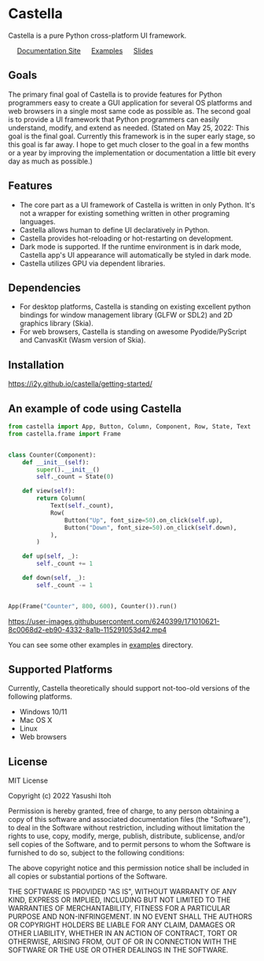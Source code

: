 # Castella
Castella is a pure Python cross-platform UI framework.

<img src="https://user-images.githubusercontent.com/6240399/174487936-8484be0e-b2b5-433c-9416-594c0fd57f3a.png" style="height: 1em;"></img> [Documentation Site](https://i2y.github.io/castella) <img src="https://user-images.githubusercontent.com/6240399/174487787-7099167f-a8ad-42e8-9362-c19c84dc81be.png" style="height: 1em;"></img> [Examples](examples) <img src="https://user-images.githubusercontent.com/6240399/174487787-7099167f-a8ad-42e8-9362-c19c84dc81be.png" style="height: 1em;"></img> [Slides](https://speakerdeck.com/i2y/a-cross-platform-pure-python-declarative-ui-framework)

## Goals

The primary final goal of Castella is to provide features for Python programmers easy to create a GUI application for several OS platforms and web browsers in a single most same code as possible as. The second goal is to provide a UI framework that Python programmers can easily understand, modify, and extend as needed.
(Stated on May 25, 2022: This goal is the final goal. Currently this framework is in the super early stage, so this goal is far away. I hope to get much closer to the goal in a few months or a year by improving the implementation or documentation a little bit every day as much as possible.)

## Features
- The core part as a UI framework of Castella is written in only Python. It's not a wrapper for existing something written in other programing languages.
- Castella allows human to define UI declaratively in Python.
- Castella provides hot-reloading or hot-restarting on development.
- Dark mode is supported. If the runtime environment is in dark mode, Castella app's UI appearance will automatically be styled in dark mode.
- Castella utilizes GPU via dependent libraries.

## Dependencies
- For desktop platforms, Castella is standing on existing excellent python bindings for window management library (GLFW or SDL2) and 2D graphics library (Skia).
- For web browsers, Castella is standing on awesome Pyodide/PyScript and CanvasKit (Wasm version of Skia).

## Installation
https://i2y.github.io/castella/getting-started/

## An example of code using Castella

```python
from castella import App, Button, Column, Component, Row, State, Text
from castella.frame import Frame


class Counter(Component):
    def __init__(self):
        super().__init__()
        self._count = State(0)

    def view(self):
        return Column(
            Text(self._count),
            Row(
                Button("Up", font_size=50).on_click(self.up),
                Button("Down", font_size=50).on_click(self.down),
            ),
        )

    def up(self, _):
        self._count += 1

    def down(self, _):
        self._count -= 1


App(Frame("Counter", 800, 600), Counter()).run()
```

https://user-images.githubusercontent.com/6240399/171010621-8c0068d2-eb90-4332-8a1b-115291053d42.mp4

You can see some other examples in [examples](examples) directory.

## Supported Platforms
Currently, Castella theoretically should support not-too-old versions of the following platforms.

- Windows 10/11
- Mac OS X
- Linux
- Web browsers

## License
MIT License

Copyright (c) 2022 Yasushi Itoh

Permission is hereby granted, free of charge, to any person obtaining a copy of this software and associated documentation files (the "Software"), to deal in the Software without restriction, including without limitation the rights to use, copy, modify, merge, publish, distribute, sublicense, and/or sell copies of the Software, and to permit persons to whom the Software is furnished to do so, subject to the following conditions:

The above copyright notice and this permission notice shall be included in all copies or substantial portions of the Software.

THE SOFTWARE IS PROVIDED "AS IS", WITHOUT WARRANTY OF ANY KIND, EXPRESS OR IMPLIED, INCLUDING BUT NOT LIMITED TO THE WARRANTIES OF MERCHANTABILITY, FITNESS FOR A PARTICULAR PURPOSE AND NON-INFRINGEMENT. IN NO EVENT SHALL THE AUTHORS OR COPYRIGHT HOLDERS BE LIABLE FOR ANY CLAIM, DAMAGES OR OTHER LIABILITY, WHETHER IN AN ACTION OF CONTRACT, TORT OR OTHERWISE, ARISING FROM, OUT OF OR IN CONNECTION WITH THE SOFTWARE OR THE USE OR OTHER DEALINGS IN THE SOFTWARE.
